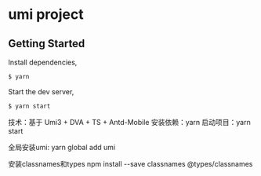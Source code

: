 # umi project

## Getting Started

Install dependencies,

```bash
$ yarn
```

Start the dev server,

```bash
$ yarn start
```

技术：基于 Umi3 + DVA + TS + Antd-Mobile 安装依赖：yarn 启动项目：yarn start

全局安装umi: yarn global add umi 

安装classnames和types npm install --save classnames @types/classnames